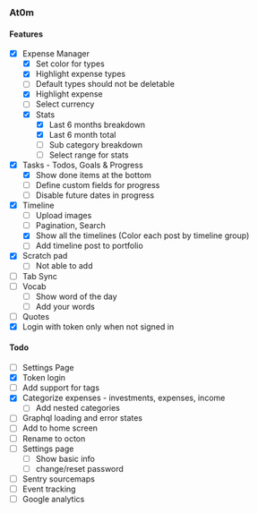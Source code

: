 ### At0m

#### Features

- [x] Expense Manager
  - [x] Set color for types
  - [x] Highlight expense types
  - [ ] Default types should not be deletable
  - [x] Highlight expense
  - [ ] Select currency
  - [x] Stats
    - [x] Last 6 months breakdown
    - [x] Last 6 month total
    - [ ] Sub category breakdown
    - [ ] Select range for stats
- [x] Tasks - Todos, Goals & Progress
  - [x] Show done items at the bottom
  - [ ] Define custom fields for progress
  - [ ] Disable future dates in progress
- [x] Timeline
  - [ ] Upload images
  - [ ] Pagination, Search
  - [x] Show all the timelines (Color each post by timeline group)
  - [ ] Add timeline post to portfolio
- [x] Scratch pad
  - [ ] Not able to add
- [ ] Tab Sync
- [ ] Vocab
  - [ ] Show word of the day
  - [ ] Add your words
- [ ] Quotes
- [x] Login with token only when not signed in

#### Todo

- [ ] Settings Page
- [x] Token login
- [ ] Add support for tags
- [x] Categorize expenses - investments, expenses, income
  - [ ] Add nested categories
- [ ] Graphql loading and error states
- [ ] Add to home screen
- [ ] Rename to octon
- [ ] Settings page
  - [ ] Show basic info
  - [ ] change/reset password
- [ ] Sentry sourcemaps
- [ ] Event tracking
- [ ] Google analytics
